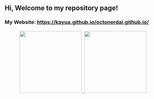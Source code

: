 ## Hi, Welcome to my repository page!
### My Website: https://kayua.github.io/octonerdai.github.io/
<p align="center">
  <a href="https://github.com/kayua">
    <img height="200em" style="padding: 2px;" src="https://github-readme-stats.vercel.app/api?username=kayua&show_icons=true&theme=default&include_all_commits=true&count_private=true&token=YOUR_GITHUB_TOKEN"/>
    <img height="200em" style="padding: 2px;" src="https://github-readme-stats.vercel.app/api/top-langs/?username=kayua&layout=compact&langs_count=10&theme=default&token=YOUR_GITHUB_TOKEN"/>
  </a>
</p>
